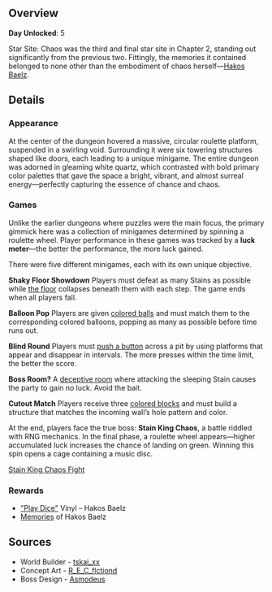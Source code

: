 <!-- title: Star Site: Chaos -->
<!-- quote: Just ask me anything and I'll make it happen! -->
<!-- chapters: 1 -->
<!-- images: (Star Site: Chaos Overview #1), (Star Site: Chaos Overview #2), (Star Site: Chaos Concept Art), (Star Sites: Chaos Icon), (Dungeon Boss: Stain King Chaos) -->
<!-- model: false -->

## Overview

**Day Unlocked**: 5

Star Site: Chaos was the third and final star site in Chapter 2, standing out significantly from the previous two. Fittingly, the memories it contained belonged to none other than the embodiment of chaos herself—[Hakos Baelz](#entry:bae-entry).

## Details

### Appearance

At the center of the dungeon hovered a massive, circular roulette platform, suspended in a swirling void. Surrounding it were six towering structures shaped like doors, each leading to a unique minigame. The entire dungeon was adorned in gleaming white quartz, which contrasted with bold primary color palettes that gave the space a bright, vibrant, and almost surreal energy—perfectly capturing the essence of chance and chaos.

### Games

Unlike the earlier dungeons where puzzles were the main focus, the primary gimmick here was a collection of minigames determined by spinning a roulette wheel. Player performance in these games was tracked by a **luck meter**—the better the performance, the more luck gained.

There were five different minigames, each with its own unique objective.

**Shaky Floor Showdown**
Players must defeat as many Stains as possible while [the floor](https://www.youtube.com/live/L7rBGepFrXA?si=ehUP_KK9qRn2DrzW&t=4127) collapses beneath them with each step. The game ends when all players fall.

**Balloon Pop**
Players are given [colored balls](https://www.youtube.com/live/L7rBGepFrXA?si=ZN4CDNF33MknO8Qa&t=8297) and must match them to the corresponding colored balloons, popping as many as possible before time runs out.

**Blind Round**
Players must [push a button](https://www.youtube.com/live/L7rBGepFrXA?si=byW4Jzn2G2E6zxj2&t=8083) across a pit by using platforms that appear and disappear in intervals. The more presses within the time limit, the better the score.

**Boss Room?**
A [deceptive room](https://www.youtube.com/live/L7rBGepFrXA?si=8feoLm3SloHkkDFp&t=4581) where attacking the sleeping Stain causes the party to gain no luck. Avoid the bait.

**Cutout Match**
Players receive three [colored blocks](https://www.youtube.com/live/L7rBGepFrXA?si=E8tnJXeN4Tp4hmHt&t=4740) and must build a structure that matches the incoming wall’s hole pattern and color.

At the end, players face the true boss: **Stain King Chaos**, a battle riddled with RNG mechanics. In the final phase, a roulette wheel appears—higher accumulated luck increases the chance of landing on green. Winning this spin opens a cage containing a music disc.

[Stain King Chaos Fight](#embed:https://www.youtube.com/live/L7rBGepFrXA?si=wWfwJ_k0ugG8B9oW&t=4954)

### Rewards

- ["Play Dice"](https://www.youtube.com/watch?v=na6bysYNuS0&pp=ygUJcGxheSBkaWNl) Vinyl – Hakos Baelz
- [Memories](https://www.youtube.com/watch?v=aSFZwinYaaU) of Hakos Baelz

## Sources

- World Builder - [tskai_xx](https://x.com/tskai_xx/status/1921298173123076248)
- Concept Art - [R_E_C_flctiond](https://x.com/R_E_C_flctiond/status/1922200389815882127/photo/1)
- Boss Design - [Asmodeus](#out:https://www.youtube.com/watch?v=jEPAk0PdIjc&feature=youtu.be)
